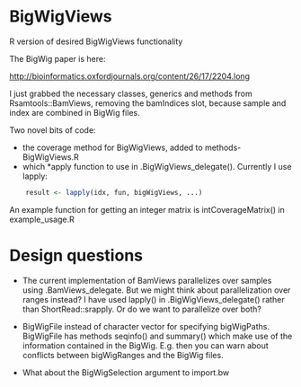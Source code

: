BigWigViews
===========

R version of desired BigWigViews functionality

The BigWig paper is here:

http://bioinformatics.oxfordjournals.org/content/26/17/2204.long

I just grabbed the necessary classes, generics and methods from Rsamtools::BamViews, removing the bamIndices slot, because sample and index are combined in BigWig files.

Two novel bits of code:

- the coverage method for BigWigViews, added to methods-BigWigViews.R
- which *apply function to use in .BigWigViews_delegate(). Currently I use lapply:

```R
    result <- lapply(idx, fun, bigWigViews, ...)
```

An example function for getting an integer matrix is intCoverageMatrix() in example_usage.R

# Design questions

- The current implementation of BamViews parallelizes over samples using .BamViews_delegate. But we might think about parallelization over ranges instead? I have used lapply() in .BigWigViews_delegate() rather than ShortRead::srapply. Or do we want to parallelize over both?

- BigWigFile instead of character vector for specifying bigWigPaths. BigWigFile has methods seqinfo() and summary() which make use of the information contained in the BigWig. E.g. then you can warn about conflicts between bigWigRanges and the BigWig files.

- What about the BigWigSelection argument to import.bw

